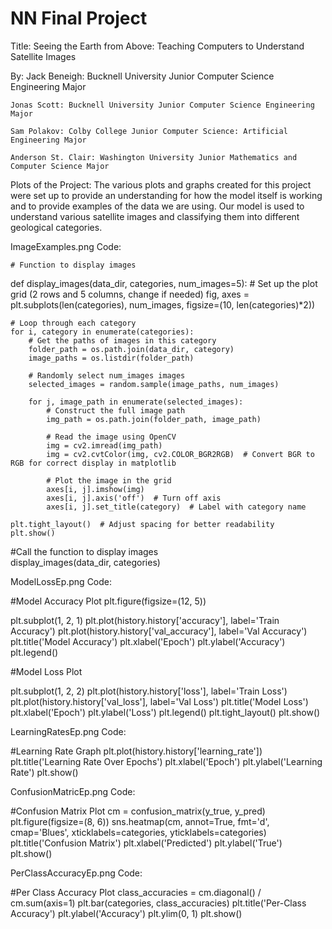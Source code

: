 # NN Final Project 
Title:
Seeing the Earth from Above: Teaching Computers to Understand Satellite Images

By: 
    Jack Beneigh: Bucknell University Junior Computer Science Engineering Major

    Jonas Scott: Bucknell University Junior Computer Science Engineering Major

    Sam Polakov: Colby College Junior Computer Science: Artificial Engineering Major

    Anderson St. Clair: Washington University Junior Mathematics and Computer Science Major

Plots of the Project:
    The various plots and graphs created for this project were set up to provide an understanding for how the model itself is working and to provide examples of the data we are using. Our model is used to understand various satellite images and classifying them into different geological categories. 

ImageExamples.png Code:

    # Function to display images

def display_images(data_dir, categories, num_images=5):
    # Set up the plot grid (2 rows and 5 columns, change if needed)
    fig, axes = plt.subplots(len(categories), num_images, figsize=(10, len(categories)*2))
    
    # Loop through each category
    for i, category in enumerate(categories):
        # Get the paths of images in this category
        folder_path = os.path.join(data_dir, category)
        image_paths = os.listdir(folder_path)
        
        # Randomly select num_images images
        selected_images = random.sample(image_paths, num_images)

        for j, image_path in enumerate(selected_images):
            # Construct the full image path
            img_path = os.path.join(folder_path, image_path)
            
            # Read the image using OpenCV
            img = cv2.imread(img_path)
            img = cv2.cvtColor(img, cv2.COLOR_BGR2RGB)  # Convert BGR to RGB for correct display in matplotlib
            
            # Plot the image in the grid
            axes[i, j].imshow(img)
            axes[i, j].axis('off')  # Turn off axis
            axes[i, j].set_title(category)  # Label with category name
    
    plt.tight_layout()  # Adjust spacing for better readability
    plt.show()
#Call the function to display images    
display_images(data_dir, categories)
        

ModelLossEp.png Code:

#Model Accuracy Plot
plt.figure(figsize=(12, 5))

plt.subplot(1, 2, 1)
plt.plot(history.history['accuracy'], label='Train Accuracy')
plt.plot(history.history['val_accuracy'], label='Val Accuracy')
plt.title('Model Accuracy')
plt.xlabel('Epoch')
plt.ylabel('Accuracy')
plt.legend()


#Model Loss Plot

plt.subplot(1, 2, 2)
plt.plot(history.history['loss'], label='Train Loss')
plt.plot(history.history['val_loss'], label='Val Loss')
plt.title('Model Loss')
plt.xlabel('Epoch')
plt.ylabel('Loss')
plt.legend()
plt.tight_layout()
plt.show()

LearningRatesEp.png Code:

#Learning Rate Graph
plt.plot(history.history['learning_rate'])
plt.title('Learning Rate Over Epochs')
plt.xlabel('Epoch')
plt.ylabel('Learning Rate')
plt.show()

ConfusionMatricEp.png Code:

#Confusion Matrix Plot
cm = confusion_matrix(y_true, y_pred)
plt.figure(figsize=(8, 6))
sns.heatmap(cm, annot=True, fmt='d', cmap='Blues', xticklabels=categories, yticklabels=categories)
plt.title('Confusion Matrix')
plt.xlabel('Predicted')
plt.ylabel('True')
plt.show()

PerClassAccuracyEp.png Code:

#Per Class Accuracy Plot
class_accuracies = cm.diagonal() / cm.sum(axis=1)
plt.bar(categories, class_accuracies)
plt.title('Per-Class Accuracy')
plt.ylabel('Accuracy')
plt.ylim(0, 1)
plt.show()